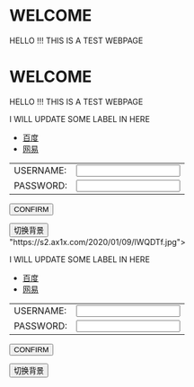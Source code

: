 <html>
<head>
  <title>Testing Webpage</title>
<h1> WELCOME </h1>
<p>HELLO !!! THIS IS A TEST WEBPAGE</p>
</head>
<body id="A1" background=<html>
<head>
<meta charset="utf-8">
<title>Testing Webpage</title>
<h1> WELCOME </h1>
<p>HELLO !!! THIS IS A TEST WEBPAGE</p>
<script type="text/javascript">
var i=0;
function t1(){
var arr=
['url(https://s2.ax1x.com/2020/01/09/lWJnSO.jpg)','url(https://s2.ax1x.com/2020/01/09/lWQDTf.jpg)'];
var bottom = document.getElementById('zhengti');
if(i==arr.length){
i=0;
}
bottom.style.backgroundImage = (arr[i++]);
}
</script>
</head>
<body id="zhengti" background="https://s2.ax1x.com/2020/01/09/lWQDTf.jpg" >
<p>I WILL UPDATE SOME LABEL IN HERE </p>
<ul>
  <li> <a href="https://www.baidu.com/">百度</a> </li>
  <li> <a href="https://www.163.com/">网易</a> </li>
</ul>
<form action="test2.html">
<table>
<tr>
  <td>USERNAME:</td>
  <td><input type="text" name="username"><br></td>
</tr>
<tr>
<td>PASSWORD:</td>
<td><input type="password" name="password"></td>
</tr>
</table>
<p><input type="submit" value="CONFIRM"></p>
</form>
<div id="buttom">
<input type="button" value="切换背景" onclick="t1();"/>
</div>
</body>
</html>
"https://s2.ax1x.com/2020/01/09/lWQDTf.jpg">
<p>I WILL UPDATE SOME LABEL IN HERE </p>
<ul>
  <li> <a href="https://www.baidu.com/">百度</a> </li>
  <li> <a href="https://www.163.com/">网易</a> </li>
</ul>
<form action="test2.html">
<table>
<tr>
  <td>USERNAME:</td>
  <td><input type="text" name="username"><br></td>
</tr>
<tr>
<td>PASSWORD:</td>
<td><input type="password" name="password"></td>
</tr>
</table>
<p><input type="submit" value="CONFIRM"></p>
</form>
<p><button onclick="document.getElementById(A1).src="https://s2.ax1x.com/2020/01/09/lWJnSO.jpg">切换背景</button>
</body>
</html>
